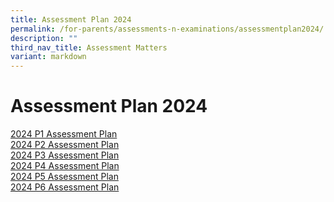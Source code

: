 ```yaml
---
title: Assessment Plan 2024
permalink: /for-parents/assessments-n-examinations/assessmentplan2024/
description: ""
third_nav_title: Assessment Matters
variant: markdown
---
```

# Assessment Plan 2024


	
  <!-- Link to Open PDF in a New Tab/ download depending on user's browser setting -->
  <a target="_blank" href="/files/For%20Parents/Assessments%20&amp;%20Exams%20Schedule/2024_P1_Assessment_Plan.pdf">2024 P1 Assessment Plan</a><br>
<a target="_blank" href="/files/For%20Parents/Assessments%20&amp;%20Exams%20Schedule/2024_P2_Assessment_Plan.pdf">2024 P2 Assessment Plan</a><br>
	<a target="_blank" href="/files/For%20Parents/Assessments%20&amp;%20Exams%20Schedule/2024_P3_Assessment_Plan.pdf">2024 P3 Assessment Plan</a><br>
	<a target="_blank" href="/files/For%20Parents/Assessments%20&amp;%20Exams%20Schedule/2024_P4_Assessment_Plan.pdf">2024 P4 Assessment Plan</a><br>
	<a target="_blank" href="/files/For%20Parents/Assessments%20&amp;%20Exams%20Schedule/2024_P5_Assessment_Plan.pdf">2024 P5 Assessment Plan</a><br>
	<a target="_blank" href="/files/For%20Parents/Assessments%20&amp;%20Exams%20Schedule/2024_P6_Assessment_Plan.pdf">2024 P6 Assessment Plan</a>